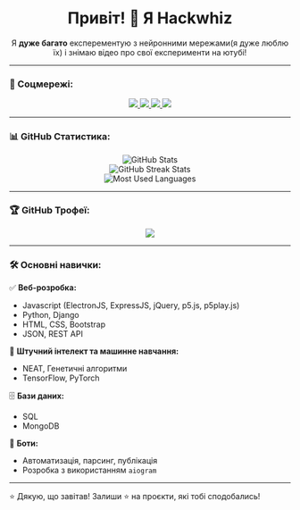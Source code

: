 <h1 align="center">Привіт! 👋 Я Hackwhiz</h1>

<p align="center">
  Я <b>дуже багато</b> експерементую з нейронними мережами(я дуже люблю їх) і знімаю відео про свої експерименти на ютубі!
</p>

---

### 📲 Соцмережі:

<p align="center">
  <a href="[(https://www.youtube.com/@hackwhizzz/featured](https://www.youtube.com/@hackwhizzz/featured)" target="_blank">
    <img src="https://img.shields.io/badge/YouTube-%23FF0000.svg?&style=for-the-badge&logo=youtube&logoColor=white" />
  </a>
  <a href="[[https://instagram.com/твій_інстаграм](https://www.instagram.com/hackwhizzz/)](https://www.instagram.com/hackwhizzz/)" target="_blank">
    <img src="https://img.shields.io/badge/Instagram-%23E1306C.svg?&style=for-the-badge&logo=instagram&logoColor=white" />
  </a>
  <a href="[[https://tiktok.com/@твій_тікток](https://www.tiktok.com/@hackwhiz)](https://www.tiktok.com/@hackwhiz)" target="_blank">
    <img src="https://img.shields.io/badge/TikTok-%23000000.svg?&style=for-the-badge&logo=tiktok&logoColor=white" />
  </a>
  <a href="https://t.me/@chE_pUhaaa" target="_blank">
    <img src="https://img.shields.io/badge/Telegram-%2326A5E4.svg?&style=for-the-badge&logo=telegram&logoColor=white" />
  </a>
</p>

---

### 📊 GitHub Статистика:

<p align="center">
  <img src="https://github-readme-stats.vercel.app/api?username=yvsazh&show_icons=true&theme=tokyonight" alt="GitHub Stats" />
  <br/>
  <img src="https://github-readme-streak-stats.herokuapp.com?user=yvsazh&theme=tokyonight" alt="GitHub Streak Stats" />
  <br/>
  <img src="https://github-readme-stats.vercel.app/api/top-langs/?username=yvsazh&layout=compact&theme=tokyonight" alt="Most Used Languages" />
</p>

---

### 🏆 GitHub Трофеї:

<p align="center">
  <img src="https://github-profile-trophy.vercel.app/?username=yvsazh&theme=tokyonight&row=1&column=7" />
</p>

---

### 🛠️ Основні навички:

✅ **Веб-розробка:**
- Javascript (ElectronJS, ExpressJS, jQuery, p5.js, p5play.js)
- Python, Django
- HTML, CSS, Bootstrap
- JSON, REST API

🧠 **Штучний інтелект та машинне навчання:**
- NEAT, Генетичні алгоритми
- TensorFlow, PyTorch

🗄️ **Бази даних:**
- SQL
- MongoDB

🤖 **Боти:**
- Автоматизація, парсинг, публікація
- Розробка з використанням `aiogram`

---

⭐ Дякую, що завітав! Залиши ⭐ на проєкти, які тобі сподобались!
